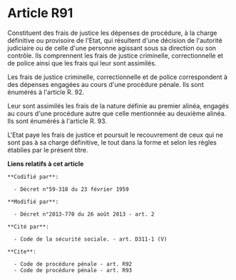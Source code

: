 # Article R91

Constituent des frais de justice les dépenses de procédure, à la charge définitive ou provisoire de l'Etat, qui résultent
d'une décision de l'autorité judiciaire ou de celle d'une personne agissant sous sa direction ou son contrôle. Ils
comprennent les frais de justice criminelle, correctionnelle et de police ainsi que les frais qui leur sont assimilés. 

Les frais de justice criminelle, correctionnelle et de police correspondent à des dépenses engagées au cours d'une procédure
pénale. Ils sont énumérés à l'article R. 92. 

Leur sont assimilés les frais de la nature définie au premier alinéa, engagés au cours d'une procédure autre que celle
mentionnée au deuxième alinéa. Ils sont énumérés à l'article R. 93. 

L'Etat paye les frais de justice et poursuit le recouvrement de ceux qui ne sont pas à sa charge définitive, le tout dans la
forme et selon les règles établies par le présent titre.

**Liens relatifs à cet article**

	**Codifié par**:

	  - Décret n°59-318 du 23 février 1959

	**Modifié par**:

	  - Décret n°2013-770 du 26 août 2013 - art. 2

	**Cité par**:

	  - Code de la sécurité sociale. - art. D311-1 (V)

	**Cite**:

	  - Code de procédure pénale - art. R92
	  - Code de procédure pénale - art. R93
